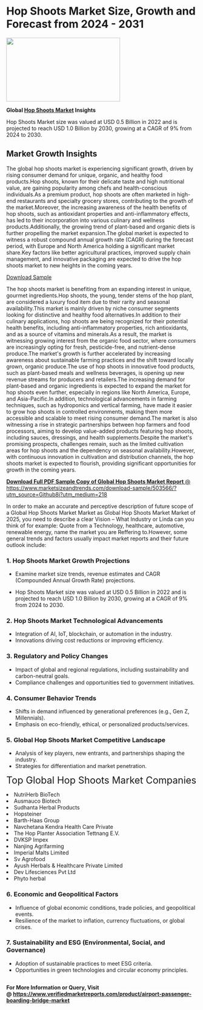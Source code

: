 <H1>Hop Shoots Market Size, Growth and Forecast from 2024 - 2031</H1><img class="aligncenter size-medium wp-image-584254" src="https://thirdeyenews.in/wp-content/uploads/2024/09/Global-Market-Research-300x168.jpeg" alt="" width="300" height="168" /><p><strong>Global&nbsp;<a href="https://www.marketsizeandtrends.com/download-sample/503566/?utm_source=Github8j?utm_medium=218">Hop Shoots Market</a> Insights</strong></p><p>Hop Shoots Market size was valued at USD 0.5 Billion in 2022 and is projected to reach USD 1.0 Billion by 2030, growing at a CAGR of 9% from 2024 to 2030.</p><p><h2>Market Growth Insights</h2> <p>The global hop shoots market is experiencing significant growth, driven by rising consumer demand for unique, organic, and healthy food products.Hop shoots, known for their delicate taste and high nutritional value, are gaining popularity among chefs and health-conscious individuals.As a premium product, hop shoots are often marketed in high-end restaurants and specialty grocery stores, contributing to the growth of the market.Moreover, the increasing awareness of the health benefits of hop shoots, such as antioxidant properties and anti-inflammatory effects, has led to their incorporation into various culinary and wellness products.Additionally, the growing trend of plant-based and organic diets is further propelling the market expansion.The global market is expected to witness a robust compound annual growth rate (CAGR) during the forecast period, with Europe and North America holding a significant market share.Key factors like better agricultural practices, improved supply chain management, and innovative packaging are expected to drive the hop shoots market to new heights in the coming years.</p> <p><a href="#">Download Sample</a></p> <p>The hop shoots market is benefiting from an expanding interest in unique, gourmet ingredients.Hop shoots, the young, tender stems of the hop plant, are considered a luxury food item due to their rarity and seasonal availability.This market is mainly driven by niche consumer segments looking for distinctive and healthy food alternatives.In addition to their culinary applications, hop shoots are being recognized for their potential health benefits, including anti-inflammatory properties, rich antioxidants, and as a source of vitamins and minerals.As a result, the market is witnessing growing interest from the organic food sector, where consumers are increasingly opting for fresh, pesticide-free, and nutrient-dense produce.The market's growth is further accelerated by increasing awareness about sustainable farming practices and the shift toward locally grown, organic produce.The use of hop shoots in innovative food products, such as plant-based meals and wellness beverages, is opening up new revenue streams for producers and retailers.The increasing demand for plant-based and organic ingredients is expected to expand the market for hop shoots even further, especially in regions like North America, Europe, and Asia-Pacific.In addition, technological advancements in farming techniques, such as hydroponics and vertical farming, have made it easier to grow hop shoots in controlled environments, making them more accessible and scalable to meet rising consumer demand.The market is also witnessing a rise in strategic partnerships between hop farmers and food processors, aiming to develop value-added products featuring hop shoots, including sauces, dressings, and health supplements.Despite the market's promising prospects, challenges remain, such as the limited cultivation areas for hop shoots and the dependency on seasonal availability.However, with continuous innovation in cultivation and distribution channels, the hop shoots market is expected to flourish, providing significant opportunities for growth in the coming years.<p><a href="#"></p><p><span class=""><strong>Download Full PDF Sample Copy of Global Hop Shoots Market Report</strong> @ <a href="https://www.marketsizeandtrends.com/download-sample/503566/?utm_source=Github8j?utm_medium=218" target="_blank">https://www.marketsizeandtrends.com/download-sample/503566/?utm_source=Github8j?utm_medium=218</a></span></p><p>In order to make an accurate and perceptive description of future scope of a Global&nbsp;Hop Shoots Market Market as Global&nbsp;Hop Shoots Market Market of 2025, you need to describe a clear Vision &ndash; What Industry or Linda can you think of for example: Quote from a Technology, healthcare, automotive, renewable energy, name the market you are Reffering to.However, some general trends and factors usually impact market reports and their future outlook include:</p><h3>1.&nbsp;<strong>Hop Shoots Market Growth Projections</strong></h3><ul><li>Examine market size trends, revenue estimates and CAGR (Compounded Annual Growth Rate) projections.</li><li><p>Hop Shoots Market size was valued at USD 0.5 Billion in 2022 and is projected to reach USD 1.0 Billion by 2030, growing at a CAGR of 9% from 2024 to 2030.</p></li></ul><h3>2.&nbsp;<strong>Hop Shoots Market Technological Advancements</strong></h3><ul><li>Integration of AI, IoT, blockchain, or automation in the industry.</li><li>Innovations driving cost reductions or improving efficiency.</li></ul><h3>3.&nbsp;<strong>Regulatory and Policy Changes</strong></h3><ul><li>Impact of global and regional regulations, including sustainability and carbon-neutral goals.</li><li>Compliance challenges and opportunities tied to government initiatives.</li></ul><h3>4.&nbsp;<strong>Consumer Behavior Trends</strong></h3><ul><li>Shifts in demand influenced by generational preferences (e.g., Gen Z, Millennials).</li><li>Emphasis on eco-friendly, ethical, or personalized products/services.</li></ul><h3>5.&nbsp;<strong>Global Hop Shoots Market Competitive Landscape</strong></h3><ul><li>Analysis of key players, new entrants, and partnerships shaping the industry.</li><li>Strategies for differentiation and market penetration.</li></ul><p data-pm-slice="1 1 []"><span style="color: inherit; font-family: inherit; font-size: 25px;">Top Global Hop Shoots Market Companies</span></p><div class="" data-test-id=""><p><li>NutriHerb BioTech</li><li> Ausmauco Biotech</li><li> Sudhanta Herbal Products</li><li> Hopsteiner</li><li> Barth-Haas Group</li><li> Navchetana Kendra Health Care Private</li><li> The Hop Planter Association Tettnang E.V.</li><li> DVKSP Impex</li><li> Nanjing Agrifarming</li><li> Imperial Malts Limited</li><li> Sv Agrofood</li><li> Ayush Herbals & Healthcare Private Limited</li><li> Dev Lifesciences Pvt Ltd</li><li> Phyto herbal</li></p></div><h3>6.&nbsp;<strong>Economic and Geopolitical Factors</strong></h3><ul><li>Influence of global economic conditions, trade policies, and geopolitical events.</li><li>Resilience of the market to inflation, currency fluctuations, or global crises.</li></ul><h3>7.&nbsp;<strong>Sustainability and ESG (Environmental, Social, and Governance)</strong></h3><ul><li>Adoption of sustainable practices to meet ESG criteria.</li><li>Opportunities in green technologies and circular economy principles.</li></ul><h2><strong style="font-size: 14px;">For More Information or Query, Visit @&nbsp;</strong><a style="background-color: #ffffff; font-size: 14px;" href="https://www.marketsizeandtrends.com/report/hop-shoots-market/" target="_blank">https://www.verifiedmarketreports.com/product/airport-passenger-boarding-bridge-market</a></h2>